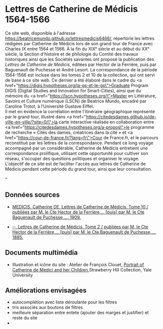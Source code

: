 # Lettres de Catherine de Médicis 1564-1566
Ce site web, disponible à l'adresse https://beatricemundo.github.io/lettresmedicis6466/, répertorie les lettres rédigées par Catherine de Médicis lors de son grand tour de France avec Charles IX entre 1564 et 1566. À la fin du XIX<small><sup>e</sup></small> siècle et au début du XX<small><sup>e</sup></small> siècle, la Section d'histoire et de philologie du Comité des travaux historiques ainsi que les Sociétés savantes ont proposé la publication des <i>Lettres de Catherine de Médicis</i>, éditées par Hector de la Ferrière, puis par Baguenault de Puchesse et André Lesort. La correspondance de la période 1564-1566 est incluse dans les tomes 2 et 10 de la collection, qui ont servi de base à ce site web. Ce dernier a été élaboré dans le cadre du <a href=\"https://digis.hypotheses.org/la-gs-et-le-gp\">Graduate Program DIGIS (Digital Studies and Innovation for Smart-Cities)</a>, ainsi que du mémoire du <a href=\"https://lscn.hypotheses.org/\">Master en Littérature, Savoirs et Culture numérique (LSCN)</a> de Beatrice Mundo, encadré par Caroline Trotot, à l’Université Gustave Eiffel.<br> Il met en évidence la corrélation entre l'itinéraire géographique représenté par le grand tour, illustré dans <a href=\"https://citedesdames.github.io/de-ville-en-ville/?site=0/\">la carte interactive</a> réalisée en collaboration entre <a href=\"https://citedesdames.hypotheses.org/a-propos\">le programme de recherche « Cités des dames, créatrices dans la cité »</a> et <a href=\"https://cour-de-france.fr/?lang=fr\">Cour de France.fr</a>, et le parcours reconstitué par les lettres de la correspondance. Pendant ce long voyage accompagné par un considérable, Catherine de Médicis entretient une correspondance prolifique, utilisant cette opportunité pour cultiver son réseau, s'occuper des questions politiques et organiser le voyage.<br>L'objectif de ce site est de faciliter l'accès aux lettres de Catherine de Médicis pendant cette période du grand tour, ainsi que leur consultation.<br><br>"


## Données sources   

* [MEDICIS, Catherine DE, Lettres de Catherine de Médicis. Tome 10 / publiées par M. le Cte Hector de la Ferrière,... [puis] par M. le Cte Baguenault de Puchesse,..., 1909.](https://gallica.bnf.fr/ark:/12148/bpt6k6228018d)

* [─, Lettres de Catherine de Médicis. Tome 2 / publiées par M. le Cte Hector de la Ferrière,... [puis] par M. le Cte Baguenault de Puchesse,..., 1885.](https://gallica.bnf.fr/ark:/12148/bpt6k6228061d)

## Documents multimédia

* Illustration et icône du site : Atelier de François Clouet, [Portrait of Catherine de Medici and her Children](https://libsvcs-1.its.yale.edu/strawberryhill/oneitem.asp?id=140/),Strawberry Hill Collection, Yale University

## Améliorations envisagées

* autocomplétion avec liste déroulante pour les filtres
* tris associés aux boutons de filtres
* meilleure séparation entre entete (ajouter des marges et justifier) et reste du site
* 

